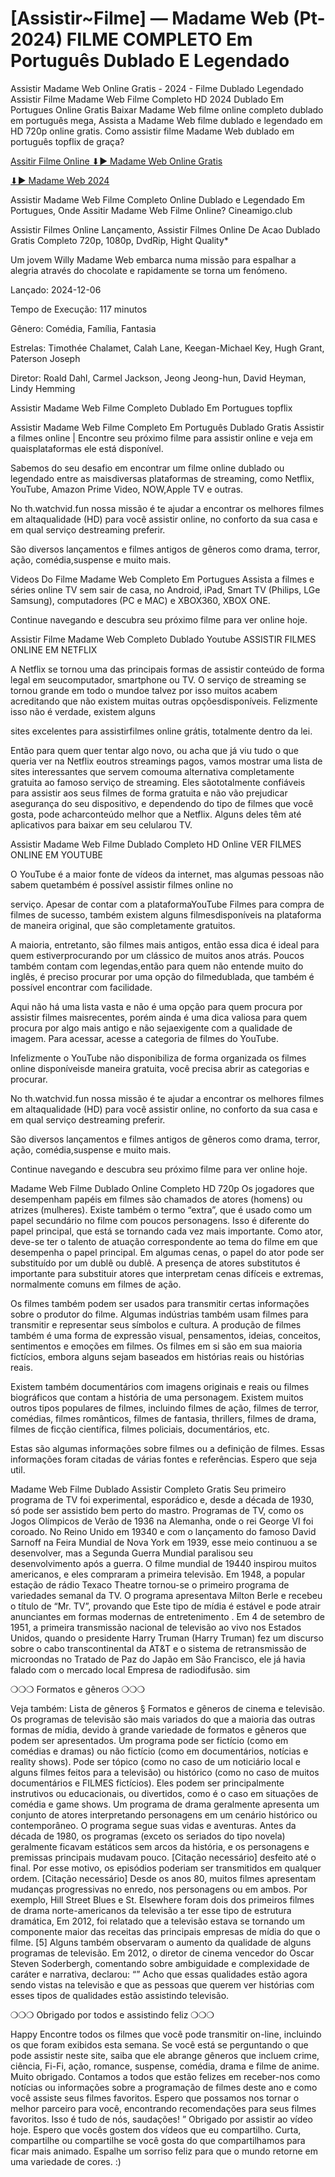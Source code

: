 # [Assistir~Filme] ― Madame Web (Pt-2024) FILME COMPLETO Em Português Dublado E Legendado

Assistir Madame Web Online Gratis - 2024 - Filme Dublado Legendado
Assistir Filme Madame Web Filme Completo HD 2024 Dublado Em Portugues Online Gratis
Baixar Madame Web filme online completo dublado em português mega, Assista a Madame Web filme dublado e legendado em HD 720p online gratis. Como assistir filme Madame Web dublado em português topflix de graça?

[Assitir Filme Online ⬇▶️ Madame Web Online Gratis](https://cineamigo.club/pt/634492/madame-web.html)

[⬇▶️ Madame Web 2024](https://cineamigo.club/pt/634492/madame-web.html)

Assistir Madame Web Filme Completo Online Dublado e Legendado Em Portugues, Onde Assitir Madame Web Filme Online? Cineamigo.club

Assistir Filmes Online Lançamento, Assistir Filmes Online De Acao Dublado Gratis Completo 720p, 1080p, DvdRip, Hight Quality*

Um jovem Willy Madame Web embarca numa missão para espalhar a alegria através do chocolate e rapidamente se torna um fenómeno.

Lançado: 2024-12-06

Tempo de Execução: 117 minutos

Gênero: Comédia, Família, Fantasia

Estrelas: Timothée Chalamet, Calah Lane, Keegan-Michael Key, Hugh Grant, Paterson Joseph

Diretor: Roald Dahl, Carmel Jackson, Jeong Jeong-hun, David Heyman, Lindy Hemming

Assistir Madame Web Filme Completo Dublado Em Portugues topflix

Assistir Madame Web Filme Completo Em Português Dublado Gratis
Assistir a filmes online | Encontre seu próximo filme para assistir
online e veja em quaisplataformas ele está disponível.

Sabemos do seu desafio em encontrar um filme online dublado ou
legendado entre as maisdiversas plataformas de streaming, como
Netflix, YouTube, Amazon Prime Video, NOW,Apple TV e outras.

No th.watchvid.fun nossa missão é te ajudar a encontrar os
melhores filmes em altaqualidade (HD) para você assistir online, no
conforto da sua casa e em qual serviço destreaming preferir.

São diversos lançamentos e filmes antigos de gêneros como drama,
terror, ação, comédia,suspense e muito mais.

Videos Do Filme Madame Web Completo Em Portugues
Assista a filmes e séries online TV sem sair de casa, no Android,
iPad, Smart TV (Philips, LGe Samsung), computadores (PC e MAC) e
XBOX360, XBOX ONE.

Continue navegando e descubra seu próximo filme para ver online
hoje.

Assistir Filme Madame Web Completo Dublado Youtube
ASSISTIR FILMES ONLINE EM NETFLIX

A Netflix se tornou uma das principais formas de assistir conteúdo
de forma legal em seucomputador, smartphone ou TV. O serviço de
streaming se tornou grande em todo o mundoe talvez por isso
muitos acabem acreditando que não existem muitas outras
opçõesdisponíveis. Felizmente isso não é verdade, existem alguns

sites excelentes para assistirfilmes online grátis, totalmente dentro
da lei.

Então para quem quer tentar algo novo, ou acha que já viu tudo o
que queria ver na Netflix eoutros streamings pagos, vamos mostrar
uma lista de sites interessantes que servem comouma alternativa
completamente gratuita ao famoso serviço de streaming. Eles
sãototalmente confiáveis para assistir aos seus filmes de forma
gratuita e não vão prejudicar asegurança do seu dispositivo, e
dependendo do tipo de filmes que você gosta, pode acharconteúdo
melhor que a Netflix. Alguns deles têm até aplicativos para baixar
em seu celularou TV.

Assistir Madame Web Filme Dublado Completo HD Online
VER FILMES ONLINE EM YOUTUBE

O YouTube é a maior fonte de vídeos da internet, mas algumas
pessoas não sabem quetambém é possível assistir filmes online no

serviço. Apesar de contar com a plataformaYouTube Filmes para
compra de filmes de sucesso, também existem alguns
filmesdisponíveis na plataforma de maneira original, que são
completamente gratuitos.

A maioria, entretanto, são filmes mais antigos, então essa dica é
ideal para quem estiverprocurando por um clássico de muitos anos
atrás. Poucos também contam com legendas,então para quem não
entende muito do inglês, é preciso procurar por uma opção do
filmedublada, que também é possível encontrar com facilidade.

Aqui não há uma lista vasta e não é uma opção para quem procura
por assistir filmes maisrecentes, porém ainda é uma dica valiosa
para quem procura por algo mais antigo e não sejaexigente com a
qualidade de imagem. Para acessar, acesse a categoria de filmes do
YouTube.

Infelizmente o YouTube não disponibiliza de forma organizada os
filmes online disponíveisde maneira gratuita, você precisa abrir as
categorias e procurar.

No th.watchvid.fun nossa missão é te ajudar a encontrar os
melhores filmes em altaqualidade (HD) para você assistir online, no
conforto da sua casa e em qual serviço destreaming preferir.

São diversos lançamentos e filmes antigos de gêneros como drama,
terror, ação, comédia,suspense e muito mais.

Continue navegando e descubra seu próximo filme para ver online
hoje.

Madame Web Filme Dublado Online Completo HD 720p
Os jogadores que desempenham papéis em filmes são chamados de atores (homens) ou atrizes (mulheres). Existe também o termo “extra”, que é usado como um papel secundário no filme com poucos personagens. Isso é diferente do papel principal, que está se tornando cada vez mais importante. Como ator, deve-se ter o talento de atuação correspondente ao tema do filme em que desempenha o papel principal. Em algumas cenas, o papel do ator pode ser substituído por um dublê ou dublê. A presença de atores substitutos é importante para substituir atores que interpretam cenas difíceis e extremas, normalmente comuns em filmes de ação.

Os filmes também podem ser usados para transmitir certas informações sobre o produtor do filme. Algumas indústrias também usam filmes para transmitir e representar seus símbolos e cultura. A produção de filmes também é uma forma de expressão visual, pensamentos, ideias, conceitos, sentimentos e emoções em filmes. Os filmes em si são em sua maioria fictícios, embora alguns sejam baseados em histórias reais ou histórias reais.

Existem também documentários com imagens originais e reais ou filmes biográficos que contam a história de uma personagem. Existem muitos outros tipos populares de filmes, incluindo filmes de ação, filmes de terror, comédias, filmes românticos, filmes de fantasia, thrillers, filmes de drama, filmes de ficção científica, filmes policiais, documentários, etc.

Estas são algumas informações sobre filmes ou a definição de filmes. Essas informações foram citadas de várias fontes e referências. Espero que seja util.

Madame Web Filme Dublado Assistir Completo Gratis
Seu primeiro programa de TV foi experimental, esporádico e, desde a década de 1930, só pode ser assistido bem perto do mastro. Programas de TV, como os Jogos Olímpicos de Verão de 1936 na Alemanha, onde o rei George VI foi coroado. No Reino Unido em 19340 e com o lançamento do famoso David Sarnoff na Feira Mundial de Nova York em 1939, esse meio continuou a se desenvolver, mas a Segunda Guerra Mundial paralisou seu desenvolvimento após a guerra. O filme mundial de 19440 inspirou muitos americanos, e eles compraram a primeira televisão. Em 1948, a popular estação de rádio Texaco Theatre tornou-se o primeiro programa de variedades semanal da TV. O programa apresentava Milton Berle e recebeu o título de “Mr. TV”, provando que Este tipo de mídia é estável e pode atrair anunciantes em formas modernas de entretenimento . Em 4 de setembro de 1951, a primeira transmissão nacional de televisão ao vivo nos Estados Unidos, quando o presidente Harry Truman (Harry Truman) fez um discurso sobre o cabo transcontinental da AT&T e o sistema de retransmissão de microondas no Tratado de Paz do Japão em São Francisco, ele já havia falado com o mercado local Empresa de radiodifusão. sim

❍❍❍ Formatos e gêneros ❍❍❍

Veja também: Lista de gêneros § Formatos e gêneros de cinema e televisão. Os programas de televisão são mais variados do que a maioria das outras formas de mídia, devido à grande variedade de formatos e gêneros que podem ser apresentados. Um programa pode ser fictício (como em comédias e dramas) ou não fictício (como em documentários, notícias e reality shows). Pode ser tópico (como no caso de um noticiário local e alguns filmes feitos para a televisão) ou histórico (como no caso de muitos documentários e FILMES fictícios). Eles podem ser principalmente instrutivos ou educacionais, ou divertidos, como é o caso em situações de comédia e game shows. Um programa de drama geralmente apresenta um conjunto de atores interpretando personagens em um cenário histórico ou contemporâneo. O programa segue suas vidas e aventuras. Antes da década de 1980, os programas (exceto os seriados do tipo novela) geralmente ficavam estáticos sem arcos da história, e os personagens e premissas principais mudavam pouco. [Citação necessário] desfeito até o final. Por esse motivo, os episódios poderiam ser transmitidos em qualquer ordem. [Citação necessário] Desde os anos 80, muitos filmes apresentam mudanças progressivas no enredo, nos personagens ou em ambos. Por exemplo, Hill Street Blues e St. Elsewhere foram dois dos primeiros filmes de drama norte-americanos da televisão a ter esse tipo de estrutura dramática, Em 2012, foi relatado que a televisão estava se tornando um componente maior das receitas das principais empresas de mídia do que o filme. [5] Alguns também observaram o aumento da qualidade de alguns programas de televisão. Em 2012, o diretor de cinema vencedor do Oscar Steven Soderbergh, comentando sobre ambiguidade e complexidade de caráter e narrativa, declarou: “” Acho que essas qualidades estão agora sendo vistas na televisão e que as pessoas que querem ver histórias com esses tipos de qualidades estão assistindo televisão.

❍❍❍ Obrigado por todos e assistindo feliz ❍❍❍

Happy Encontre todos os filmes que você pode transmitir on-line, incluindo os que foram exibidos esta semana. Se você está se perguntando o que pode assistir neste site, saiba que ele abrange gêneros que incluem crime, ciência, Fi-Fi, ação, romance, suspense, comédia, drama e filme de anime. Muito obrigado. Contamos a todos que estão felizes em receber-nos como notícias ou informações sobre a programação de filmes deste ano e como você assiste seus filmes favoritos. Espero que possamos nos tornar o melhor parceiro para você, encontrando recomendações para seus filmes favoritos. Isso é tudo de nós, saudações! ” Obrigado por assistir ao vídeo hoje. Espero que vocês gostem dos vídeos que eu compartilho. Curta, compartilhe ou compartilhe se você gosta do que compartilhamos para ficar mais animado. Espalhe um sorriso feliz para que o mundo retorne em uma variedade de cores. :)
